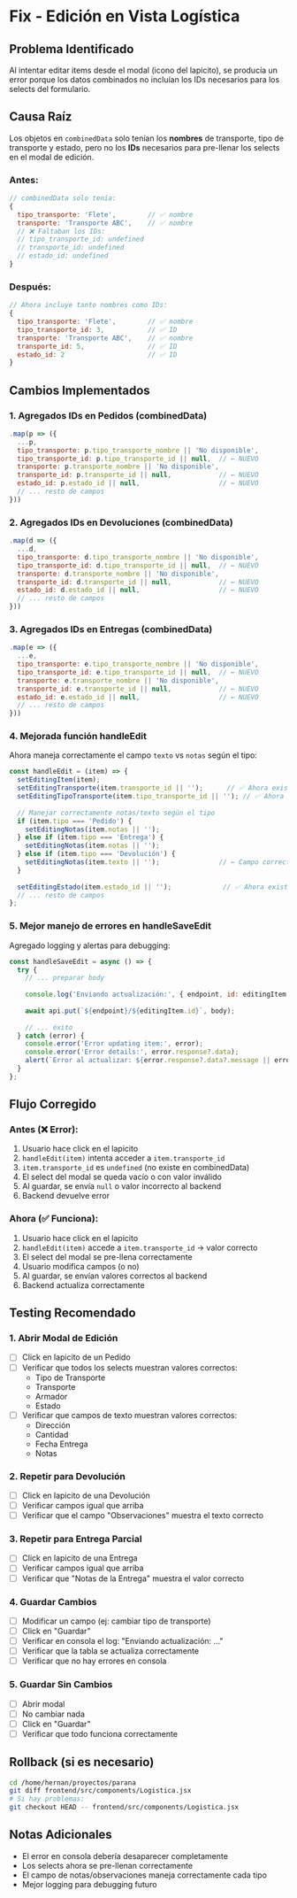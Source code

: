# Fix - Edición en Vista Logística

## Problema Identificado
Al intentar editar items desde el modal (icono del lapicito), se producía un error porque los datos combinados no incluían los IDs necesarios para los selects del formulario.

## Causa Raíz
Los objetos en `combinedData` solo tenían los **nombres** de transporte, tipo de transporte y estado, pero no los **IDs** necesarios para pre-llenar los selects en el modal de edición.

### Antes:
```javascript
// combinedData solo tenía:
{
  tipo_transporte: 'Flete',        // ✅ nombre
  transporte: 'Transporte ABC',    // ✅ nombre
  // ❌ Faltaban los IDs:
  // tipo_transporte_id: undefined
  // transporte_id: undefined
  // estado_id: undefined
}
```

### Después:
```javascript
// Ahora incluye tanto nombres como IDs:
{
  tipo_transporte: 'Flete',        // ✅ nombre
  tipo_transporte_id: 3,           // ✅ ID
  transporte: 'Transporte ABC',    // ✅ nombre
  transporte_id: 5,                // ✅ ID
  estado_id: 2                     // ✅ ID
}
```

## Cambios Implementados

### 1. Agregados IDs en Pedidos (combinedData)
```javascript
.map(p => ({
  ...p,
  tipo_transporte: p.tipo_transporte_nombre || 'No disponible',
  tipo_transporte_id: p.tipo_transporte_id || null,  // ← NUEVO
  transporte: p.transporte_nombre || 'No disponible',
  transporte_id: p.transporte_id || null,            // ← NUEVO
  estado_id: p.estado_id || null,                    // ← NUEVO
  // ... resto de campos
}))
```

### 2. Agregados IDs en Devoluciones (combinedData)
```javascript
.map(d => ({
  ...d,
  tipo_transporte: d.tipo_transporte_nombre || 'No disponible',
  tipo_transporte_id: d.tipo_transporte_id || null,  // ← NUEVO
  transporte: d.transporte_nombre || 'No disponible',
  transporte_id: d.transporte_id || null,            // ← NUEVO
  estado_id: d.estado_id || null,                    // ← NUEVO
  // ... resto de campos
}))
```

### 3. Agregados IDs en Entregas (combinedData)
```javascript
.map(e => ({
  ...e,
  tipo_transporte: e.tipo_transporte_nombre || 'No disponible',
  tipo_transporte_id: e.tipo_transporte_id || null,  // ← NUEVO
  transporte: e.transporte_nombre || 'No disponible',
  transporte_id: e.transporte_id || null,            // ← NUEVO
  estado_id: e.estado_id || null,                    // ← NUEVO
  // ... resto de campos
}))
```

### 4. Mejorada función handleEdit
Ahora maneja correctamente el campo `texto` vs `notas` según el tipo:

```javascript
const handleEdit = (item) => {
  setEditingItem(item);
  setEditingTransporte(item.transporte_id || '');      // ✅ Ahora existe
  setEditingTipoTransporte(item.tipo_transporte_id || ''); // ✅ Ahora existe
  
  // Manejar correctamente notas/texto según el tipo
  if (item.tipo === 'Pedido') {
    setEditingNotas(item.notas || '');
  } else if (item.tipo === 'Entrega') {
    setEditingNotas(item.notas || '');
  } else if (item.tipo === 'Devolución') {
    setEditingNotas(item.texto || '');               // ← Campo correcto
  }
  
  setEditingEstado(item.estado_id || '');             // ✅ Ahora existe
  // ... resto de campos
};
```

### 5. Mejor manejo de errores en handleSaveEdit
Agregado logging y alertas para debugging:

```javascript
const handleSaveEdit = async () => {
  try {
    // ... preparar body
    
    console.log('Enviando actualización:', { endpoint, id: editingItem.id, body });
    
    await api.put(`${endpoint}/${editingItem.id}`, body);
    
    // ... éxito
  } catch (error) {
    console.error('Error updating item:', error);
    console.error('Error details:', error.response?.data);
    alert(`Error al actualizar: ${error.response?.data?.message || error.message}`);
  }
};
```

## Flujo Corregido

### Antes (❌ Error):
1. Usuario hace click en el lapicito
2. `handleEdit(item)` intenta acceder a `item.transporte_id`
3. `item.transporte_id` es `undefined` (no existe en combinedData)
4. El select del modal se queda vacío o con valor inválido
5. Al guardar, se envía `null` o valor incorrecto al backend
6. Backend devuelve error

### Ahora (✅ Funciona):
1. Usuario hace click en el lapicito
2. `handleEdit(item)` accede a `item.transporte_id` → valor correcto
3. El select del modal se pre-llena correctamente
4. Usuario modifica campos (o no)
5. Al guardar, se envían valores correctos al backend
6. Backend actualiza correctamente

## Testing Recomendado

### 1. Abrir Modal de Edición
- [ ] Click en lapicito de un Pedido
- [ ] Verificar que todos los selects muestran valores correctos:
  - Tipo de Transporte
  - Transporte
  - Armador
  - Estado
- [ ] Verificar que campos de texto muestran valores correctos:
  - Dirección
  - Cantidad
  - Fecha Entrega
  - Notas

### 2. Repetir para Devolución
- [ ] Click en lapicito de una Devolución
- [ ] Verificar campos igual que arriba
- [ ] Verificar que el campo "Observaciones" muestra el texto correcto

### 3. Repetir para Entrega Parcial
- [ ] Click en lapicito de una Entrega
- [ ] Verificar campos igual que arriba
- [ ] Verificar que "Notas de la Entrega" muestra el valor correcto

### 4. Guardar Cambios
- [ ] Modificar un campo (ej: cambiar tipo de transporte)
- [ ] Click en "Guardar"
- [ ] Verificar en consola el log: "Enviando actualización: ..."
- [ ] Verificar que la tabla se actualiza correctamente
- [ ] Verificar que no hay errores en consola

### 5. Guardar Sin Cambios
- [ ] Abrir modal
- [ ] No cambiar nada
- [ ] Click en "Guardar"
- [ ] Verificar que todo funciona correctamente

## Rollback (si es necesario)

```bash
cd /home/hernan/proyectos/parana
git diff frontend/src/components/Logistica.jsx
# Si hay problemas:
git checkout HEAD -- frontend/src/components/Logistica.jsx
```

## Notas Adicionales

- El error en consola debería desaparecer completamente
- Los selects ahora se pre-llenan correctamente
- El campo de notas/observaciones maneja correctamente cada tipo
- Mejor logging para debugging futuro
